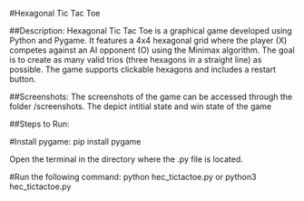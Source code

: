 #Hexagonal Tic Tac Toe

##Description:
Hexagonal Tic Tac Toe is a graphical game developed using Python and Pygame. It features a 4x4 hexagonal grid where the player (X) competes against an AI opponent (O) using the Minimax algorithm. The goal is to create as many valid trios (three hexagons in a straight line) as possible. The game supports clickable hexagons and includes a restart button.

##Screenshots:
The screenshots of the game can be accessed through the folder /screenshots. The depict intitial state and win state of the game

##Steps to Run:

#Install pygame:
pip install pygame

Open the terminal in the directory where the .py file is located.

#Run the following command:
python hec_tictactoe.py
or
python3 hec_tictactoe.py
